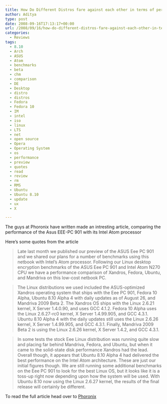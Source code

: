 ```yaml
---
title: How Do Different Distros fare against each other in terms of performance ?
author: Aditya
type: post
date: 2008-09-16T17:13:17+00:00
url: /2008/09/16/how-do-different-distros-fare-against-each-other-in-terms-of-performance/
categories:
  - Reviews
tags:
  - 8.10
  - Arch
  - ASUS
  - Atom
  - benchmarks
  - beta
  - chm
  - comparison
  - DE
  - Desktop
  - distro
  - distros
  - Fedora
  - Fedora 10
  - IM
  - intel
  - iso
  - linux
  - LTS
  - net
  - open source
  - Opera
  - Operating System
  - os
  - performance
  - preview
  - quotes
  - read
  - review
  - rm
  - RMS
  - Ubuntu
  - Ubuntu 8.10
  - update
  - ux
  - X

---
```

The guys at Phoronix have written made an intresting article, comparing the performance of the Asus EEE-PC 901 with its Intel Atom processor
  
Here&#8217;s some quotes from the article

> Late last month we published our preview of the ASUS Eee PC 901 and we shared our plans for a number of benchmarks using this netbook with Intel&#8217;s Atom processor. Following our Linux desktop encryption benchmarks of the ASUS Eee PC 901 and Intel Atom N270 CPU we have a performance comparison of Xandros, Fedora, Ubuntu, and Mandriva on this low-cost netbook PC.

> The Linux distributions we used included the ASUS-optimized Xandros operating system that ships with the Eee PC 901, Fedora 10 Alpha, Ubuntu 8.10 Alpha 4 with daily updates as of August 26, and Mandriva 2009 Beta 2. The Xandros OS ships with the Linux 2.6.21 kernel, X Server 1.4.0.90, and uses GCC 4.1.2. Fedora 10 Alpha uses the Linux 2.6.27-rc0 kernel, X Server 1.4.99.905, and GCC 4.3.1. Ubuntu 8.10 Alpha 4 with the daily updates still uses the Linux 2.6.26 kernel, X Server 1.4.99.905, and GCC 4.3.1. Finally, Mandriva 2009 Beta 2 is using the Linux 2.6.26 kernel, X Server 1.4.2, and GCC 4.3.1.

> In some tests the stock Eee Linux distribution was running quite slow and placing far behind Mandriva, Fedora, and Ubuntu, but when it came to the solid-state disk performance Xandros had the lead. Overall though, it appears that Ubuntu 8.10 Alpha 4 had delivered the best performance on the Intel Atom architecture. These are just our initial figures though. We are still running some additional benchmarks on the Eee PC 901 to look for the best Linux OS, but it looks like it is a toss-up right now depending upon how the system will be used. With Ubuntu 8.10 now using the Linux 2.6.27 kernel, the results of the final release will certainly be different.

To read the full article head over to [Phoronix][1]

 [1]: http://www.phoronix.com/scan.php?page=article&item=asus_eee_distros&num=1